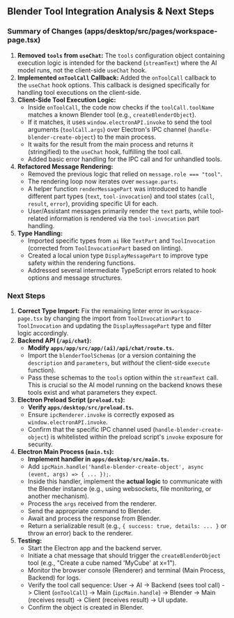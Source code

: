 ## Blender Tool Integration Analysis & Next Steps

### Summary of Changes (apps/desktop/src/pages/workspace-page.tsx)

1.  **Removed `tools` from `useChat`:** The `tools` configuration object containing execution logic is intended for the backend (`streamText`) where the AI model runs, not the client-side `useChat` hook.
2.  **Implemented `onToolCall` Callback:** Added the `onToolCall` callback to the `useChat` hook options. This callback is designed specifically for handling tool executions on the client-side.
3.  **Client-Side Tool Execution Logic:**
    - Inside `onToolCall`, the code now checks if the `toolCall.toolName` matches a known Blender tool (e.g., `createBlenderObject`).
    - If it matches, it uses `window.electronAPI.invoke` to send the tool arguments (`toolCall.args`) over Electron's IPC channel (`handle-blender-create-object`) to the main process.
    - It waits for the result from the main process and returns it (stringified) to the `useChat` hook, fulfilling the tool call.
    - Added basic error handling for the IPC call and for unhandled tools.
4.  **Refactored Message Rendering:**
    - Removed the previous logic that relied on `message.role === "tool"`.
    - The rendering loop now iterates over `message.parts`.
    - A helper function `renderMessagePart` was introduced to handle different part types (`text`, `tool-invocation`) and tool states (`call`, `result`, `error`), providing specific UI for each.
    - User/Assistant messages primarily render the `text` parts, while tool-related information is rendered via the `tool-invocation` part handling.
5.  **Type Handling:**
    - Imported specific types from `ai` like `TextPart` and `ToolInvocation` (corrected from `ToolInvocationPart` based on linting).
    - Created a local union type `DisplayMessagePart` to improve type safety within the rendering functions.
    - Addressed several intermediate TypeScript errors related to hook options and message structures.

### Next Steps

1.  **Correct Type Import:** Fix the remaining linter error in `workspace-page.tsx` by changing the import from `ToolInvocationPart` to `ToolInvocation` and updating the `DisplayMessagePart` type and filter logic accordingly.
2.  **Backend API (`/api/chat`):**
    - **Modify `apps/app/src/app/(ai)/api/chat/route.ts`.**
    - Import the `blenderToolSchemas` (or a version containing the `description` and `parameters`, but _without_ the client-side `execute` function).
    - Pass these schemas to the `tools` option within the `streamText` call. This is crucial so the AI model running on the backend knows these tools exist and what parameters they expect.
3.  **Electron Preload Script (`preload.ts`):**
    - **Verify `apps/desktop/src/preload.ts`.**
    - Ensure `ipcRenderer.invoke` is correctly exposed as `window.electronAPI.invoke`.
    - Confirm that the specific IPC channel used (`handle-blender-create-object`) is whitelisted within the preload script's `invoke` exposure for security.
4.  **Electron Main Process (`main.ts`):**
    - **Implement handler in `apps/desktop/src/main.ts`.**
    - Add `ipcMain.handle('handle-blender-create-object', async (event, args) => { ... });`.
    - Inside this handler, implement the **actual logic** to communicate with the Blender instance (e.g., using websockets, file monitoring, or another mechanism).
    - Process the `args` received from the renderer.
    - Send the appropriate command to Blender.
    - Await and process the response from Blender.
    - Return a serializable result (e.g., `{ success: true, details: ... }` or throw an error) back to the renderer.
5.  **Testing:**
    - Start the Electron app and the backend server.
    - Initiate a chat message that should trigger the `createBlenderObject` tool (e.g., "Create a cube named 'MyCube' at x=1").
    - Monitor the browser console (Renderer) and terminal (Main Process, Backend) for logs.
    - Verify the tool call sequence: User -> AI -> Backend (sees tool call) -> Client (`onToolCall`) -> Main (`ipcMain.handle`) -> Blender -> Main (receives result) -> Client (receives result) -> UI update.
    - Confirm the object is created in Blender.
